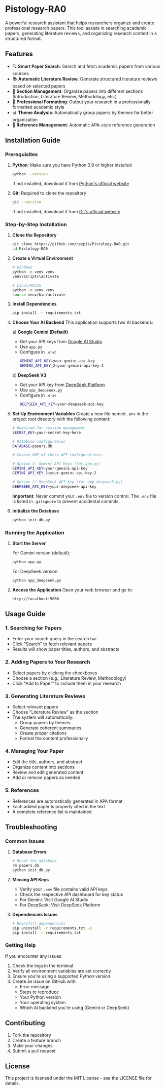 # Pistology-RA0

A powerful research assistant that helps researchers organize and create professional research papers. This tool assists in searching academic papers, generating literature reviews, and organizing research content in a structured format.

## Features

- 🔍 **Smart Paper Search**: Search and fetch academic papers from various sources
- 📚 **Automatic Literature Review**: Generate structured literature reviews based on selected papers
- 📝 **Section Management**: Organize papers into different sections (Introduction, Literature Review, Methodology, etc.)
- 🎨 **Professional Formatting**: Output your research in a professionally formatted academic style
- 📊 **Theme Analysis**: Automatically group papers by themes for better organization
- 📑 **Reference Management**: Automatic APA-style reference generation

## Installation Guide

### Prerequisites

1. **Python**: Make sure you have Python 3.8 or higher installed
   ```bash
   python --version
   ```
   If not installed, download it from [Python's official website](https://www.python.org/downloads/)

2. **Git**: Required to clone the repository
   ```bash
   git --version
   ```
   If not installed, download it from [Git's official website](https://git-scm.com/downloads)

### Step-by-Step Installation

1. **Clone the Repository**
   ```bash
   git clone https://github.com/nezpik/Pistology-RA0.git
   cd Pistology-RA0
   ```

2. **Create a Virtual Environment**
   ```bash
   # Windows
   python -m venv venv
   venv\Scripts\activate

   # Linux/MacOS
   python -m venv venv
   source venv/bin/activate
   ```

3. **Install Dependencies**
   ```bash
   pip install -r requirements.txt
   ```

4. **Choose Your AI Backend**
   This application supports two AI backends:
   
   a) **Google Gemini (Default)**
   - Get your API keys from [Google AI Studio](https://makersuite.google.com/app/apikey)
   - Use `app.py`
   - Configure in `.env`:
     ```bash
     GEMINI_API_KEY=your-gemini-api-key
     GEMINI_API_KEY_2=your-gemini-api-key-2
     ```

   b) **DeepSeek V3**
   - Get your API key from [DeepSeek Platform](https://platform.deepseek.com/api_keys)
   - Use `app_deepseek.py`
   - Configure in `.env`:
     ```bash
     DEEPSEEK_API_KEY=your-deepseek-api-key
     ```

5. **Set Up Environment Variables**
   Create a new file named `.env` in the project root directory with the following content:
   ```bash
   # Required for session management
   SECRET_KEY=your-secret-key-here

   # Database configuration
   DATABASE=papers.db

   # Choose ONE of these API configurations:
   
   # Option 1: Gemini API Keys (for app.py)
   GEMINI_API_KEY=your-gemini-api-key
   GEMINI_API_KEY_2=your-gemini-api-key-2
   
   # Option 2: DeepSeek API Key (for app_deepseek.py)
   DEEPSEEK_API_KEY=your-deepseek-api-key
   ```

   **Important**: Never commit your `.env` file to version control. The `.env` file is listed in `.gitignore` to prevent accidental commits.

6. **Initialize the Database**
   ```bash
   python init_db.py
   ```

### Running the Application

1. **Start the Server**
   
   For Gemini version (default):
   ```bash
   python app.py
   ```
   
   For DeepSeek version:
   ```bash
   python app_deepseek.py
   ```

2. **Access the Application**
   Open your web browser and go to:
   ```
   http://localhost:5000
   ```

## Usage Guide

### 1. Searching for Papers
- Enter your search query in the search bar
- Click "Search" to fetch relevant papers
- Results will show paper titles, authors, and abstracts

### 2. Adding Papers to Your Research
- Select papers by clicking the checkboxes
- Choose a section (e.g., Literature Review, Methodology)
- Click "Add to Paper" to include them in your research

### 3. Generating Literature Reviews
- Select relevant papers
- Choose "Literature Review" as the section
- The system will automatically:
  - Group papers by themes
  - Generate coherent summaries
  - Create proper citations
  - Format the content professionally

### 4. Managing Your Paper
- Edit the title, authors, and abstract
- Organize content into sections
- Review and edit generated content
- Add or remove papers as needed

### 5. References
- References are automatically generated in APA format
- Each added paper is properly cited in the text
- A complete reference list is maintained

## Troubleshooting

### Common Issues

1. **Database Errors**
   ```bash
   # Reset the database
   rm papers.db
   python init_db.py
   ```

2. **Missing API Keys**
   - Verify your `.env` file contains valid API keys
   - Check the respective API dashboard for key status
   - For Gemini: Visit Google AI Studio
   - For DeepSeek: Visit DeepSeek Platform

3. **Dependencies Issues**
   ```bash
   # Reinstall dependencies
   pip uninstall -r requirements.txt -y
   pip install -r requirements.txt
   ```

### Getting Help

If you encounter any issues:
1. Check the logs in the terminal
2. Verify all environment variables are set correctly
3. Ensure you're using a supported Python version
4. Create an issue on GitHub with:
   - Error message
   - Steps to reproduce
   - Your Python version
   - Your operating system
   - Which AI backend you're using (Gemini or DeepSeek)

## Contributing

1. Fork the repository
2. Create a feature branch
3. Make your changes
4. Submit a pull request

## License

This project is licensed under the MIT License - see the LICENSE file for details.
